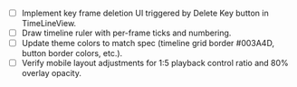 - [ ] Implement key frame deletion UI triggered by Delete Key button in TimeLineView.
- [ ] Draw timeline ruler with per-frame ticks and numbering.
- [ ] Update theme colors to match spec (timeline grid border #003A4D, button border colors, etc.).
- [ ] Verify mobile layout adjustments for 1:5 playback control ratio and 80% overlay opacity.
